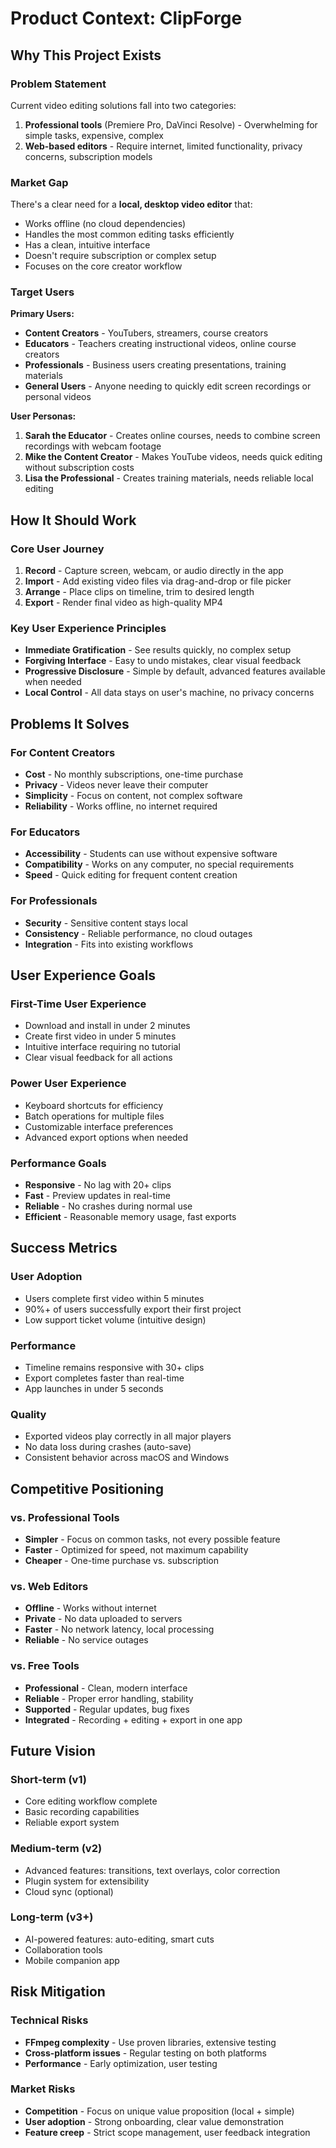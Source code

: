 # Product Context: ClipForge

## Why This Project Exists

### Problem Statement

Current video editing solutions fall into two categories:

1. **Professional tools** (Premiere Pro, DaVinci Resolve) - Overwhelming for simple tasks, expensive, complex
2. **Web-based editors** - Require internet, limited functionality, privacy concerns, subscription models

### Market Gap

There's a clear need for a **local, desktop video editor** that:

- Works offline (no cloud dependencies)
- Handles the most common editing tasks efficiently
- Has a clean, intuitive interface
- Doesn't require subscription or complex setup
- Focuses on the core creator workflow

### Target Users

**Primary Users:**

- **Content Creators** - YouTubers, streamers, course creators
- **Educators** - Teachers creating instructional videos, online course creators
- **Professionals** - Business users creating presentations, training materials
- **General Users** - Anyone needing to quickly edit screen recordings or personal videos

**User Personas:**

1. **Sarah the Educator** - Creates online courses, needs to combine screen recordings with webcam footage
2. **Mike the Content Creator** - Makes YouTube videos, needs quick editing without subscription costs
3. **Lisa the Professional** - Creates training materials, needs reliable local editing

## How It Should Work

### Core User Journey

1. **Record** - Capture screen, webcam, or audio directly in the app
2. **Import** - Add existing video files via drag-and-drop or file picker
3. **Arrange** - Place clips on timeline, trim to desired length
4. **Export** - Render final video as high-quality MP4

### Key User Experience Principles

- **Immediate Gratification** - See results quickly, no complex setup
- **Forgiving Interface** - Easy to undo mistakes, clear visual feedback
- **Progressive Disclosure** - Simple by default, advanced features available when needed
- **Local Control** - All data stays on user's machine, no privacy concerns

## Problems It Solves

### For Content Creators

- **Cost** - No monthly subscriptions, one-time purchase
- **Privacy** - Videos never leave their computer
- **Simplicity** - Focus on content, not complex software
- **Reliability** - Works offline, no internet required

### For Educators

- **Accessibility** - Students can use without expensive software
- **Compatibility** - Works on any computer, no special requirements
- **Speed** - Quick editing for frequent content creation

### For Professionals

- **Security** - Sensitive content stays local
- **Consistency** - Reliable performance, no cloud outages
- **Integration** - Fits into existing workflows

## User Experience Goals

### First-Time User Experience

- Download and install in under 2 minutes
- Create first video in under 5 minutes
- Intuitive interface requiring no tutorial
- Clear visual feedback for all actions

### Power User Experience

- Keyboard shortcuts for efficiency
- Batch operations for multiple files
- Customizable interface preferences
- Advanced export options when needed

### Performance Goals

- **Responsive** - No lag with 20+ clips
- **Fast** - Preview updates in real-time
- **Reliable** - No crashes during normal use
- **Efficient** - Reasonable memory usage, fast exports

## Success Metrics

### User Adoption

- Users complete first video within 5 minutes
- 90%+ of users successfully export their first project
- Low support ticket volume (intuitive design)

### Performance

- Timeline remains responsive with 30+ clips
- Export completes faster than real-time
- App launches in under 5 seconds

### Quality

- Exported videos play correctly in all major players
- No data loss during crashes (auto-save)
- Consistent behavior across macOS and Windows

## Competitive Positioning

### vs. Professional Tools

- **Simpler** - Focus on common tasks, not every possible feature
- **Faster** - Optimized for speed, not maximum capability
- **Cheaper** - One-time purchase vs. subscription

### vs. Web Editors

- **Offline** - Works without internet
- **Private** - No data uploaded to servers
- **Faster** - No network latency, local processing
- **Reliable** - No service outages

### vs. Free Tools

- **Professional** - Clean, modern interface
- **Reliable** - Proper error handling, stability
- **Supported** - Regular updates, bug fixes
- **Integrated** - Recording + editing + export in one app

## Future Vision

### Short-term (v1)

- Core editing workflow complete
- Basic recording capabilities
- Reliable export system

### Medium-term (v2)

- Advanced features: transitions, text overlays, color correction
- Plugin system for extensibility
- Cloud sync (optional)

### Long-term (v3+)

- AI-powered features: auto-editing, smart cuts
- Collaboration tools
- Mobile companion app

## Risk Mitigation

### Technical Risks

- **FFmpeg complexity** - Use proven libraries, extensive testing
- **Cross-platform issues** - Regular testing on both platforms
- **Performance** - Early optimization, user testing

### Market Risks

- **Competition** - Focus on unique value proposition (local + simple)
- **User adoption** - Strong onboarding, clear value demonstration
- **Feature creep** - Strict scope management, user feedback integration
